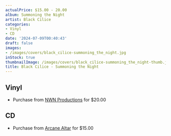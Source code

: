 ```yaml
---
actualPrice: $15.00 - 20.00
album: Summoning the Night
artist: Black Cilice
categories:
- Vinyl
- CD
date: '2024-07-09T00:40:43'
draft: false
images:
- /images/covers/black_cilice-summoning_the_night.jpg
inStock: true
thumbnailImage: /images/covers/black_cilice-summoning_the_night-thumb.jpg
title: Black Cilice - Summoning the Night
---
```


## Vinyl
* Purchase from [NWN Productions](http://shop.nwnprod.com/index.php?route=product/product&path=75&product_id=48772&sort=pd.name&order=ASC) for $20.00
## CD
* Purchase from [Arcane Altar](https://arcanealtar.bigcartel.com/product/black-cilice-summoning-the-night-cd) for $15.00
